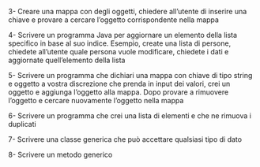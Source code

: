3- Creare una mappa con degli oggetti, chiedere all’utente di inserire una chiave e provare a cercare l’oggetto corrispondente nella mappa



4- Scrivere un programma Java per aggiornare un elemento della lista specifico in base al suo indice. Esempio, create una lista di persone, chiedete all’utente quale persona vuole modificare, chiedete i dati e aggiornate quell’elemento della lista



5- Scrivere un programma che dichiari una mappa con chiave di tipo string e oggetto a vostra discrezione che prenda in input dei valori, crei un oggetto e aggiunga l’oggetto alla mappa. Dopo provare a rimuovere l’oggetto e cercare nuovamente l’oggetto nella mappa



6- Scrivere un programma che crei una lista di elementi e che ne rimuova i duplicati



7- Scrivere una classe generica che può accettare qualsiasi tipo di dato

8- Scrivere un metodo generico


